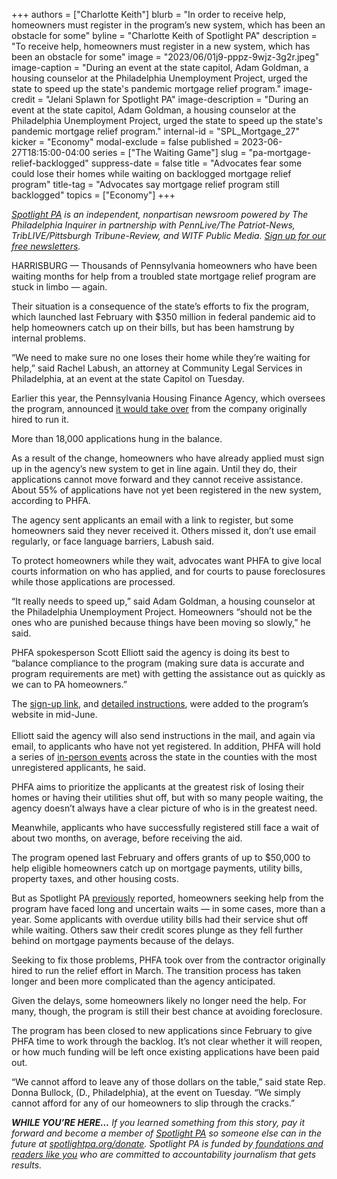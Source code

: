 +++
authors = ["Charlotte Keith"]
blurb = "In order to receive help, homeowners must register in the program’s new system, which has been an obstacle for some"
byline = "Charlotte Keith of Spotlight PA"
description = "To receive help, homeowners must register in a new system, which has been an obstacle for some"
image = "2023/06/01j9-pppz-9wjz-3g2r.jpeg"
image-caption = "During an event at the state capitol, Adam Goldman, a housing counselor at the Philadelphia Unemployment Project, urged the state to speed up the state's pandemic mortgage relief program."
image-credit = "Jelani Splawn for Spotlight PA"
image-description = "During an event at the state capitol, Adam Goldman, a housing counselor at the Philadelphia Unemployment Project, urged the state to speed up the state's pandemic mortgage relief program."
internal-id = "SPL_Mortgage_27"
kicker = "Economy"
modal-exclude = false
published = 2023-06-27T18:15:00-04:00
series = ["The Waiting Game"]
slug = "pa-mortgage-relief-backlogged"
suppress-date = false
title = "Advocates fear some could lose their homes while waiting on backlogged mortgage relief program"
title-tag = "Advocates say mortgage relief program still backlogged"
topics = ["Economy"]
+++

<a href="https://www.spotlightpa.org/"><em>Spotlight PA</em></a><em> is an independent, nonpartisan newsroom powered by The Philadelphia Inquirer in partnership with PennLive/The Patriot-News, TribLIVE/Pittsburgh Tribune-Review, and WITF Public Media. </em><a href="https://www.spotlightpa.org/newsletters"><em>Sign up for our free newsletters</em></a><em>.</em>

HARRISBURG — Thousands of Pennsylvania homeowners who have been waiting months for help from a troubled state mortgage relief program are stuck in limbo — again.

Their situation is a consequence of the state’s efforts to fix the program, which launched last February with $350 million in federal pandemic aid to help homeowners catch up on their bills, but has been hamstrung by internal problems.

“We need to make sure no one loses their home while they’re waiting for help,” said Rachel Labush, an attorney at Community Legal Services in Philadelphia, at an event at the state Capitol on Tuesday.

<script src="https://www.spotlightpa.org/embed.js" async></script><div data-spl-embed-version="1" data-spl-src="https://www.spotlightpa.org/embeds/newsletter/"></div>

Earlier this year, the Pennsylvania Housing Finance Agency, which oversees the program, announced <a href="https://www.spotlightpa.org/news/2023/03/pa-mortgage-relief-delays-contractor/">it would take over</a> from the company originally hired to run it.

More than 18,000 applications hung in the balance.

As a result of the change, homeowners who have already applied must sign up in the agency’s new system to get in line again. Until they do, their applications cannot move forward and they cannot receive assistance. About 55% of applications have not yet been registered in the new system, according to PHFA.

The agency sent applicants an email with a link to register, but some homeowners said they never received it. Others missed it, don’t use email regularly, or face language barriers, Labush said.

To protect homeowners while they wait, advocates want PHFA to give local courts information on who has applied, and for courts to pause foreclosures while those applications are processed.

“It really needs to speed up,” said Adam Goldman, a housing counselor at the Philadelphia Unemployment Project. Homeowners “should not be the ones who are punished because things have been moving so slowly,” he said.

PHFA spokesperson Scott Elliott said the agency is doing its best to “balance compliance to the program (making sure data is accurate and program requirements are met) with getting the assistance out as quickly as we can to PA homeowners.”

The <a href="https://portal.neighborlysoftware.com/HAF-PA/Participant">sign-up link</a>, and <a href="https://pahaf.org/register/">detailed instructions</a>, were added to the program’s website in mid-June. <br /><br />Elliott said the agency will also send instructions in the mail, and again via email, to applicants who have not yet registered. In addition, PHFA will hold a series of <a href="https://pahaf.org/register/">in-person events</a> across the state in the counties with the most unregistered applicants, he said.

PHFA aims to prioritize the applicants at the greatest risk of losing their homes or having their utilities shut off, but with so many people waiting, the agency doesn’t always have a clear picture of who is in the greatest need.

Meanwhile, applicants who have successfully registered still face a wait of about two months, on average, before receiving the aid.

The program opened last February and offers grants of up to $50,000 to help eligible homeowners catch up on mortgage payments, utility bills, property taxes, and other housing costs.

But as Spotlight PA <a href="https://www.spotlightpa.org/news/2023/01/pa-homeowner-mortgage-utility-assistance-fund/">previously</a> reported, homeowners seeking help from the program have faced long and uncertain waits — in some cases, more than a year. Some applicants with overdue utility bills had their service shut off while waiting. Others saw their credit scores plunge as they fell further behind on mortgage payments because of the delays.

Seeking to fix those problems, PHFA took over from the contractor originally hired to run the relief effort in March. The transition process has taken longer and been more complicated than the agency anticipated.

<script src="https://www.spotlightpa.org/embed.js" async></script><div data-spl-embed-version="1" data-spl-src="https://www.spotlightpa.org/embeds/donate/"></div>

Given the delays, some homeowners likely no longer need the help. For many, though, the program is still their best chance at avoiding foreclosure.

The program has been closed to new applications since February to give PHFA time to work through the backlog. It’s not clear whether it will reopen, or how much funding will be left once existing applications have been paid out.

“We cannot afford to leave any of those dollars on the table,” said state Rep. Donna Bullock, (D., Philadelphia), at the event on Tuesday. “We simply cannot afford for any of our homeowners to slip through the cracks.”<strong><em></em></strong>

<strong><em>WHILE YOU’RE HERE…</em></strong><em> If you learned something from this story, pay it forward and become a member of </em><a href="https://www.spotlightpa.org/"><em>Spotlight PA</em></a><em> so someone else can in the future at </em><a href="https://www.spotlightpa.org/donate/"><em>spotlightpa.org/donate</em></a><em>. Spotlight PA is funded by</em><a href="https://www.spotlightpa.org/support"><em> foundations and readers like you</em></a><em> who are committed to accountability journalism that gets results.</em><mark></mark>

